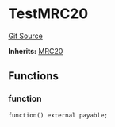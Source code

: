 # TestMRC20
[Git Source](https://github.com/TOKnetwork/contracts/blob/155f729fd8db0676297384375468d4d45b8aa44e/contracts/test/TestTOKChildERC20.sol)

**Inherits:**
[MRC20](/contracts/child/MRC20.sol/contract.MRC20.md)


## Functions
### function


```solidity
function() external payable;
```

